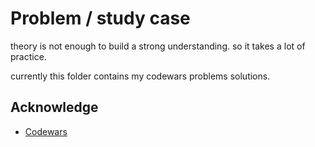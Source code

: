 # Problem / study case
theory is not enough to build a strong understanding. so it takes a lot of practice.

currently this folder contains my codewars problems solutions.

## Acknowledge
- [Codewars](https://www.codewars.com/dashboard)